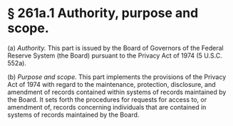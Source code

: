 # § 261a.1   Authority, purpose and scope.

(a) *Authority.* This part is issued by the Board of Governors of the Federal Reserve System (the Board) pursuant to the Privacy Act of 1974 (5 U.S.C. 552a).


(b) *Purpose and scope.* This part implements the provisions of the Privacy Act of 1974 with regard to the maintenance, protection, disclosure, and amendment of records contained within systems of records maintained by the Board. It sets forth the procedures for requests for access to, or amendment of, records concerning individuals that are contained in systems of records maintained by the Board.




